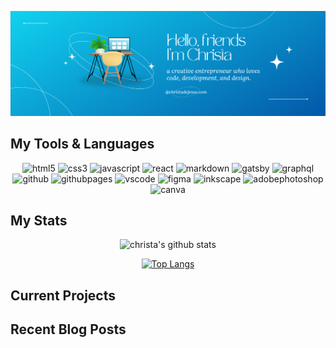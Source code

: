 ![hello, friends. I'm Christa. ](/header-img.png)


## My Tools & Languages

<div align="center">
  
![html5](https://img.shields.io/badge/HTML5-E34F26?style=for-the-badge&logo=html5&logoColor=white)
![css3](https://img.shields.io/badge/CSS3-1572B6?style=for-the-badge&logo=css3&logoColor=white)
![javascript](https://img.shields.io/badge/JavaScript-323330?style=for-the-badge&logo=javascript&logoColor=F7DF1E)
![react](https://img.shields.io/badge/React-20232A?style=for-the-badge&logo=react&logoColor=61DAFB)
![markdown](https://img.shields.io/badge/Markdown-000000?style=for-the-badge&logo=markdown&logoColor=white)
![gatsby](https://img.shields.io/badge/Gatsby-663399?style=for-the-badge&logo=gatsby&logoColor=white)
![graphql](https://img.shields.io/badge/GraphQl-E10098?style=for-the-badge&logo=graphql&logoColor=white)
![github](https://img.shields.io/badge/GitHub-100000?style=for-the-badge&logo=github&logoColor=white)
![githubpages](https://img.shields.io/badge/GitHub%20Pages-222222?style=for-the-badge&logo=GitHub%20Pages&logoColor=white)
![vscode](https://img.shields.io/badge/VSCode-0078D4?style=for-the-badge&logo=visual%20studio%20code&logoColor=white)
![figma](https://img.shields.io/badge/Figma-F24E1E?style=for-the-badge&logo=figma&logoColor=white)
![inkscape](https://img.shields.io/badge/Inkscape-000000?style=for-the-badge&logo=Inkscape&logoColor=white)
![adobephotoshop](https://img.shields.io/badge/Adobe%20Photoshop-31A8FF?style=for-the-badge&logo=Adobe%20Photoshop&logoColor=black)
![canva](https://img.shields.io/badge/Canva-%2300C4CC.svg?&style=for-the-badge&logo=Canva&logoColor=white)

</div>


## My Stats

<div align="center">
  
![christa's github stats](https://github-readme-streak-stats.herokuapp.com/?user=christadejesus)
  
</div>  

<div align="center">
  
[![Top Langs](https://github-readme-stats.vercel.app/api/top-langs/?username=christadejesus&layout=compact)](https://github.com/christadejesus/github-readme-stats)
 
</div>
  
## Current Projects

## Recent Blog Posts
